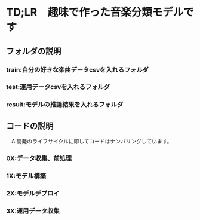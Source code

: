 # TD;LR　趣味で作った音楽分類モデルです
## フォルダの説明
### train:自分の好きな楽曲データcsvを入れるフォルダ
### test:運用データcsvを入れるフォルダ
### result:モデルの推論結果を入れるフォルダ
## コードの説明
　AI開発のライフサイクルに即してコードはナンバリングしています。
### 0X:データ収集、前処理
### 1X:モデル構築
### 2X:モデルデプロイ
### 3X:運用データ収集
